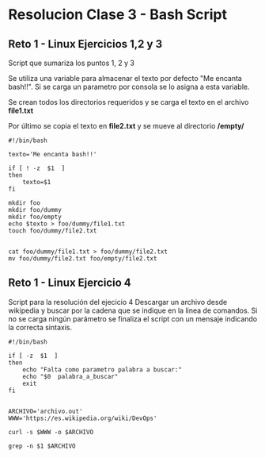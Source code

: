 # Resolucion Clase 3 - Bash Script


## Reto 1 - Linux Ejercicios 1,2 y 3

Script que sumariza los puntos 1, 2 y 3

Se utiliza una variable para almacenar el texto por defecto "Me encanta bash!!". 
Si se carga un parametro por consola se lo asigna a esta variable.

Se crean todos los directorios requeridos y se carga el texto en el archivo **file1.txt**

Por último se copia el texto en **file2.txt** y se mueve al directorio **/empty/**



```
#!/bin/bash

texto='Me encanta bash!!'

if [ ! -z  $1  ]
then
    texto=$1
fi

mkdir foo
mkdir foo/dummy
mkdir foo/empty
echo $texto > foo/dummy/file1.txt
touch foo/dummy/file2.txt


cat foo/dummy/file1.txt > foo/dummy/file2.txt
mv foo/dummy/file2.txt foo/empty/file2.txt
```

## Reto 1 - Linux Ejercicio 4 

Script para la resolución del  ejecicio 4
Descargar un archivo desde wikipedia y buscar por la cadena que se indique en la linea de comandos.
Si no se carga ningún parámetro se finaliza el script con un mensaje indicando la correcta sintaxis.

```
#!/bin/bash

if [ -z  $1  ]
then
    echo "Falta como parametro palabra a buscar:"
    echo "$0  palabra_a_buscar"
    exit
fi


ARCHIVO='archivo.out'
WWW='https://es.wikipedia.org/wiki/DevOps'

curl -s $WWW -o $ARCHIVO

grep -n $1 $ARCHIVO
```
